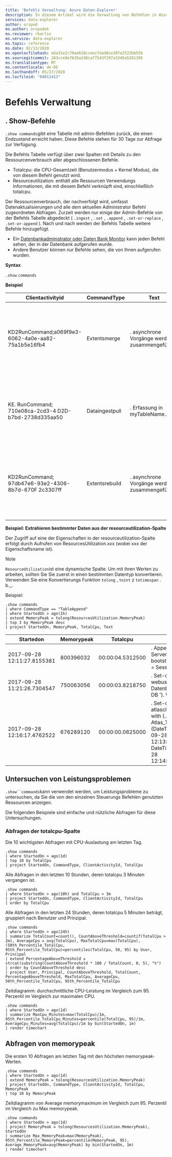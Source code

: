 ```yaml
---
title: 'Befehls Verwaltung: Azure Daten-Explorer'
description: In diesem Artikel wird die Verwaltung von Befehlen in Azure Daten-Explorer beschrieben.
services: data-explorer
author: orspod
ms.author: orspodek
ms.reviewer: rkarlin
ms.service: data-explorer
ms.topic: reference
ms.date: 02/13/2020
ms.openlocfilehash: e6a31e2c79ae658cceecfdad0ce307e2522bb55b
ms.sourcegitcommit: 283cce0e7635a2d8ca77543f297a3345a5201395
ms.translationtype: MT
ms.contentlocale: de-DE
ms.lasthandoff: 05/27/2020
ms.locfileid: "84011413"
---
```

# <a name="commands-management"></a>Befehls Verwaltung

## <a name="show-commands"></a>. Show-Befehle 

`.show commands`gibt eine Tabelle mit admin-Befehlen zurück, die einen Endzustand erreicht haben. Diese Befehle stehen für 30 Tage zur Abfrage zur Verfügung.

Die Befehls Tabelle verfügt über zwei Spalten mit Details zu den Ressourcenverbrauch aller abgeschlossenen Befehle.

* Totalcpu: die CPU-Gesamtzeit (Benutzermodus + Kernel Modus), die von diesem Befehl genutzt wird.
* Resourceutilization: enthält alle Ressourcen Verwendungs Informationen, die mit diesem Befehl verknüpft sind, einschließlich totalcpu.

Der Ressourcenverbrauch, der nachverfolgt wird, umfasst Datenaktualisierungen und alle dem aktuellen Administrator Befehl zugeordneten Abfragen.
Zurzeit werden nur einige der Admin-Befehle von der Befehls Tabelle abgedeckt ( `.ingest` , `.set` , `.append` , `.set-or-replace` , `.set-or-append` ). Nach und nach werden der Befehls Tabelle weitere Befehle hinzugefügt.

* Ein [Datenbankadministrator oder Daten Bank Monitor](../management/access-control/role-based-authorization.md) kann jeden Befehl sehen, der in der Datenbank aufgerufen wurde.
* Andere Benutzer können nur Befehle sehen, die von Ihnen aufgerufen wurden.

**Syntax**

`.show` `commands`
 
**Beispiel**
 
|Clientactivityid |CommandType |Text |Datenbank |Startedon |Lastupdatedon |Duration |State |RootActivityId |Benutzer |FailureReason |Anwendung |Prinzipal |Totalcpu |ResourceUtilization
|--|--|--|--|--|--|--|--|--|--|--|--|--|--|--
|KD2RunCommand;a069f9e3-6062-4a0e-aa82-75a1b5e16fb4 |Extentsmerge   |. asynchrone Vorgänge werden zusammengeführt...    |DB1    |2017-09-05 11:08:07.5738569    |2017-09-05 11:08:09.1051161    |00:00:01.5312592   |Abgeschlossen  |b965d809-3f3e-4f44-bd2b-5e1f49ac46c5   |Aad-APP-ID = 5ba8cec2-9a70-e92c98cad651  |   |Kusto. Azure. DM. svc |aadapp = 5ba8cec2-9a70-e92c98cad651  |00:00:03.5781250   |{"Scannetdextentsstatistics": {"mindatascannedtime": NULL, "maxdatascannedtime": NULL}, "cachestatistics": {memory ": {" Fehler ": 2," Treffer ": 20}," Disk ": {" Fehler ": 2," Treffer ": 0}}," memorypeak ": 159620640," totalcpu ":" 00:00:03.5781250 "} 
|KE. RunCommand; 710e08ca-2cd3-4 D2D-b7bd-2738d335aa50    |Dataingestpull |. Erfassung in myTableName...   |TestDB |2017-09-04 16:00:37.0915452    |2017-09-04 16:04:37.2834555    |00:04:00.1919103   |Failed |a8986e9e-943f-81b0270d6fae4    |cooper@fabrikam.com    |Die Socketverbindung wurde verworfen.   |Kusto.Explorer |aaduser =...    |00:00:00   |{"Scannetdextentsstatistics": {"mindatascannedtime": NULL, "maxdatascannedtime": NULL}, "cachestatistics": {"Memory": {"fehl Treffer": 0, Treffer ": 0}", "Datenträger": {"Fehler": 0, "Treffer": 0}}, "memorypeak": 0, "totalcpu": "00:00:00"} 
|KD2RunCommand; 97db47e6-93e2-4306-8b7d-670F 2c3307ff |Extentsrebuild |. asynchrone Vorgänge werden zusammengeführt...    |DB2    |2017-09-18 13:29:38.5945531    |2017-09-18 13:29:39.9451163    |00:00:01.3505632   |Abgeschlossen  |d5ebb755-d5df-4e94-b240-9accdf06c2d1   |Aad-APP-ID = 5ba8cec2-9a70-e92c98cad651  |   |Kusto. Azure. DM. svc |aadapp = 5ba8cec2-9a70-e92c98cad651  |00:00:00.8906250   |{"Scannetdextentsstatistics": {"mindatascannedtime": NULL, "maxdatascannedtime": NULL}, "cachestatistics": {memory ": {" fehl Treffer ": 0," Treffer ": 1}," Disk ": {" Fehler ": 0," Treffer ": 0}}," memorypeak ": 88828560," totalcpu ":" 00:00:00.8906250 "} 

**Beispiel: Extrahieren bestimmter Daten aus der resourceutilization-Spalte**

Der Zugriff auf eine der Eigenschaften in der resourceutilization-Spalte erfolgt durch Aufrufen von ResourcesUtilization.xxx (wobei xxx der Eigenschaftsname ist).
> [!NOTE] 
> `ResourceUtilization`ist eine dynamische Spalte. Um mit ihren Werten zu arbeiten, sollten Sie Sie zuerst in einen bestimmten Datentyp konvertieren. Verwenden Sie eine Konvertierungs Funktion `tolong` , `toint` z `totimespan` . b.,,.  

Beispiel:

```kusto
.show commands
| where CommandType == "TableAppend"
| where StartedOn > ago(1h)
| extend MemoryPeak = tolong(ResourcesUtilization.MemoryPeak)
| top 3 by MemoryPeak desc
| project StartedOn, MemoryPeak, TotalCpu, Text
```

|Startedon |Memorypeak |Totalcpu |Text
|--|--|--|--
| 2017-09-28 12:11:27.8155381   | 800396032 | 00:00:04.5312500 |. Append Server_Boots <\| Let bootstartssourcetable = Sessionstarts;...
| 2017-09-28 11:21:26.7304547   | 750063056 | 00:00:03.8218750 |. Set-oder-Append webusage <\| Datenbank (' Cursor-DB '). WebUsage_v2 | zusammenfassen... | Projekt...
| 2017-09-28 12:16:17.4762522   | 676289120 | 00:00:00.0625000 |. Set-oder-Append atlasclustereventstats with (...) <\| Atlas_Temp (DateTime (2017-09-28 12:13:28.7621737), DateTime (2017-09-28 12:14:28.8168492))

## <a name="investigating-performance-issues"></a>Untersuchen von Leistungsproblemen

`.show``commands`kann verwendet werden, um Leistungsprobleme zu untersuchen, da Sie die von den einzelnen Steuerungs Befehlen genutzten Ressourcen anzeigen.

Die folgenden Beispiele sind einfache und nützliche Abfragen für diese Untersuchungen.

### <a name="query-the-totalcpu-column"></a>Abfragen der totalcpu-Spalte

Die 10 wichtigsten Abfragen mit CPU-Auslastung am letzten Tag.

```kusto
.show commands
| where StartedOn > ago(1d)
| top 10 by TotalCpu
| project StartedOn, CommandType, ClientActivityId, TotalCpu 
```

Alle Abfragen in den letzten 10 Stunden, deren totalcpu 3 Minuten vergangen ist.

```kusto
.show commands
| where StartedOn > ago(10h) and TotalCpu > 3m
| project StartedOn, CommandType, ClientActivityId, TotalCpu 
| order by TotalCpu 
```

Alle Abfragen in den letzten 24 Stunden, deren totalcpu 5 Minuten beträgt, gruppiert nach Benutzer und Prinzipal.

```kusto
.show commands  
| where StartedOn > ago(24h)
| summarize TotalCount=count(), CountAboveThreshold=countif(TotalCpu > 2m), AverageCpu = avg(TotalCpu), MaxTotalCpu=max(TotalCpu), (50th_Percentile_TotalCpu, 95th_Percentile_TotalCpu)=percentiles(TotalCpu, 50, 95) by User, Principal
| extend PercentageAboveThreshold = strcat(substring(CountAboveThreshold * 100 / TotalCount, 0, 5), "%")
| order by CountAboveThreshold desc
| project User, Principal, CountAboveThreshold, TotalCount, PercentageAboveThreshold, MaxTotalCpu, AverageCpu, 50th_Percentile_TotalCpu, 95th_Percentile_TotalCpu
```

Zeitdiagramm: durchschnittliche CPU-Leistung im Vergleich zum 95. Perzentil im Vergleich zur maximalen CPU.

```kusto
.show commands 
| where StartedOn > ago(1d) 
| summarize MaxCpu_Minutes=max(TotalCpu)/1m, 95th_Percentile_TotalCpu_Minutes=percentile(TotalCpu, 95)/1m, AverageCpu_Minutes=avg(TotalCpu)/1m by bin(StartedOn, 1m)
| render timechart
```

## <a name="query-the-memorypeak"></a>Abfragen von memorypeak

Die ersten 10 Abfragen am letzten Tag mit den höchsten memorypeak-Werten.

```kusto
.show commands
| where StartedOn > ago(1d)
| extend MemoryPeak = tolong(ResourcesUtilization.MemoryPeak)
| project StartedOn, CommandType, ClientActivityId, TotalCpu, MemoryPeak
| top 10 by MemoryPeak  
```

Zeitdiagramm von Average memorymaximum im Vergleich zum 95. Perzentil im Vergleich zu Max memorypeak.

```kusto
.show commands 
| where StartedOn > ago(1d)
| project MemoryPeak = tolong(ResourcesUtilization.MemoryPeak), StartedOn 
| summarize Max_MemoryPeak=max(MemoryPeak), 95th_Percentile_MemoryPeak=percentile(MemoryPeak, 95), Average_MemoryPeak=avg(MemoryPeak) by bin(StartedOn, 1m)
| render timechart
```
